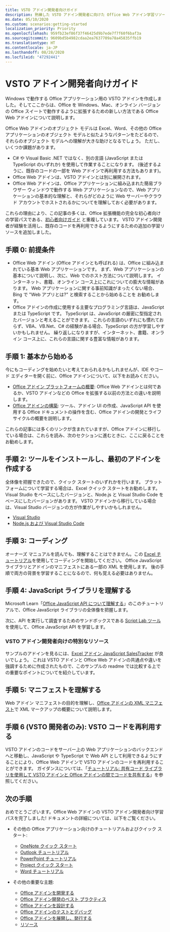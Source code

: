 ```yaml
---
title: VSTO アドイン開発者向けガイド
description: 熟練した VSTO アドイン開発者に向けた Office Web アドイン学習リソースへの推奨パス。
ms.date: 05/10/2020
ms.custom: scenarios:getting-started
localization_priority: Priority
ms.openlocfilehash: 959fb23ef86f37f46425d9b7ede7f7f60f6baf3a
ms.sourcegitcommit: 9609bd5b4982cdaa2ea7637709a78a45835ffb19
ms.translationtype: HT
ms.contentlocale: ja-JP
ms.lasthandoff: 08/28/2020
ms.locfileid: "47292441"
---
```

# <a name="vsto-add-in-developers-guide"></a>VSTO アドイン開発者向けガイド

Windows で動作する Office アプリケーション用の VSTO アドインを作成しました。そしてここからは、Office を Windows、Mac、オンライン バージョンの Office スイートで動作するように拡張するための新しい方法である Office Web アドインについて説明します。

Office Web アドインのオブジェクト モデルは Excel、Word、その他の Office アプリケーションのオブジェクト モデルと似たようなパターンをたどるので、それらのオブジェクト モデルへの理解が大きな助けとなるでしょう。 ただし、いくつか課題があります。

- C# や Visual Basic .NET ではなく、別の言語 (JavaScript または TypeScript のいずれか) を使用して作業することになります。 (後述するように、既存のコードの一部を Web アドインで再利用する方法もあります)。
- Office Web アドインは、VSTO アドインとは別に展開されます。
- Office Web アドインは、Office アプリケーションに組み込まれた簡易ブラウザー ウィンドウで動作する Web アプリケーションなので、Web アプリケーションの基本的な理解と、それらがどのように Web サーバーやクラウド アカウントでホストされるかについてを理解しておく必要があります。 

これらの理由により、この記事の多くは、Office 拡張機能の完全な初心者向けの学習パスである、[初心者向けガイド](learning-path-beginner.md) と重複しています。 VSTO アドイン開発者が経験を活用し、既存のコードを再利用できるようにするための追加の学習リソースを追加しました。

## <a name="step-0-prerequisites"></a>手順 0: 前提条件

- Office Web アドイン (Office アドインとも呼ばれる) は、Office に組み込まれている基本 Web アプリケーションです。 まず、Web アプリケーションの基本について説明し、次に、Web でのホスト方法について説明します。 インターネット、書籍、オンライン コース上にこれについての膨大な情報があります。 Web アプリケーションに関する事前知識がまったくない場合、Bing で "Web アプリとは?" と検索することから始めることを お勧めします。
- Office アドインの作成に使用する主要なプログラミング言語は、JavaScript または TypeScript です。 TypeScript は、JavaScript の厳密に型指定されたバージョンと考えることができます。 これらの言語のいずれにも慣れておらず、VBA、VB.Net、C# の経験がある場合、TypeScript の方が学習しやすいかもしれません。 繰り返しになりますが、インターネット、書籍、オンライン コース上に、これらの言語に関する豊富な情報があります。

## <a name="step-1-begin-with-fundamentals"></a>手順 1: 基本から始める

今にもコーディングを始めたいと考えておられるかもしれませんが、IDE やコード エディターを開く前に、Office アドインについて、以下をお読みください。

- [Office アドイン プラットフォームの概要](office-add-ins.md): Office Web アドインとは何であるか、VSTO アドインなどの Office を拡張する以前の方法との違いを説明します。
- [Office アドインの構築](office-add-ins-fundamentals.md): ツール、アドイン UI の作成、JavaScript API を使用する Office ドキュメントの操作を含む、Office アドインの開発とライフサイクルの概要を説明します。

これらの記事には多くのリンクが含まれていますが、Office アドインに移行している場合は、これらを読み、次のセクションに進むときに、ここに戻ることをお勧めします。

## <a name="step-2-install-tools-and-create-your-first-add-in"></a>手順 2: ツールをインストールし、最初のアドインを作成する

全体像を把握できたので、クイック スタートのいずれかを行います。 プラットフォームについて学習する場合は、Excel クイック スタートをお勧めします。 Visual Studio をベースにしたバージョンと、Node.js と Visual Studio Code をベースにしたバージョンがあります。 VSTO アドインから移行している場合は、Visual Studio バージョンの方が作業がしやすいかもしれません。

- [Visual Studio](../quickstarts/excel-quickstart-jquery.md?tabs=visualstudio)
- [Node.js および Visual Studio Code](../quickstarts/excel-quickstart-jquery.md?tabs=yeomangenerator)

## <a name="step-3-code"></a>手順 3: コーディング

オーナーズ マニュアルを読んでも、理解することはできません。この [ Excel チュートリアル](../tutorials/excel-tutorial.md)を使用してコーディングを開始してください。 Office JavaScript ライブラリとアドインのマニフェストにある一部の XML を使用します。 後の手順で両方の背景を学習することになるので、何も覚える必要はありません。

## <a name="step-4-understand-the-javascript-library"></a>手順 4: JavaScript ライブラリを理解する

Microsoft Learn「[Office JavaScript API について理解する](/learn/modules/intro-office-add-ins/3-apis)」のこのチュートリアルで、Office JavaScript ライブラリの全体像を把握します。

次に、API を実行して調査するためのサンドボックスである [Script Lab ツール](explore-with-script-lab.md)を使用して、Office JavaScript API を学習します。

### <a name="special-resource-for-vsto-add-in-developers"></a>VSTO アドイン開発者向けの特別なリソース

サンプルのアドインを見るには、[Excel アドイン JavaScript SalesTracker](https://github.com/OfficeDev/Excel-Add-in-JavaScript-SalesTracker) が良いでしょう。 これは VSTO アドインと Office Web アドインの共通点や違いを強調するために作成されたもので、このサンプルの readme では比較する上での重要なポイントについてを紹介しています。

## <a name="step-5-understand-the-manifest"></a>手順 5: マニフェストを理解する

Web アドイン マニフェストの目的を理解し、[Office アドインの XML マニフェスト](../develop/add-in-manifests.md)で XML マークアップの概要について説明します。

## <a name="step-6-for-vsto-developers-only-reuse-your-vsto-code"></a>手順 6 (VSTO 開発者のみ): VSTO コードを再利用する

VSTO アドインのコードをサーバー上の Web アプリケーションのバックエンドへと移動し、JavaScript や TypeScript で Web API として利用できるようにすることにより、Office Web アドインで VSTO アドインのコードを再利用することができます。 ガイダンスについては、「[チュートリアル: 共有コード ライブラリを使用して VSTO アドインと Office アドインの間でコードを共有する](../tutorials/migrate-vsto-to-office-add-in-shared-code-library-tutorial.md)」を参照してください。

## <a name="next-steps"></a>次の手順

おめでとうございます。Office Web アドインの VSTO アドイン開発者向け学習パスを完了しました! ドキュメントの詳細については、以下をご覧ください。

- その他の Office アプリケーション向けのチュートリアルおよびクイック スタート:

  - [OneNote クイック スタート](../quickstarts/onenote-quickstart.md)
  - [Outlook チュートリアル](/outlook/add-ins/addin-tutorial)
  - [PowerPoint チュートリアル](../tutorials/powerpoint-tutorial.md)
  - [Project クイック スタート](../quickstarts/project-quickstart.md)
  - [Word チュートリアル](../tutorials/word-tutorial.md)

- その他の重要な主題:

  - [Office アドインを開発する](../develop/develop-overview.md)
  - [Office アドイン開発のベスト プラクティス](../concepts/add-in-development-best-practices.md)
  - [Office アドインを設計する](../design/add-in-design.md)
  - [Office アドインのテストとデバッグ](../testing/test-debug-office-add-ins.md)
  - [Office アドインを展開し、発行する](../publish/publish.md)
  - [リソース](../resources/resources-links-help.md)
